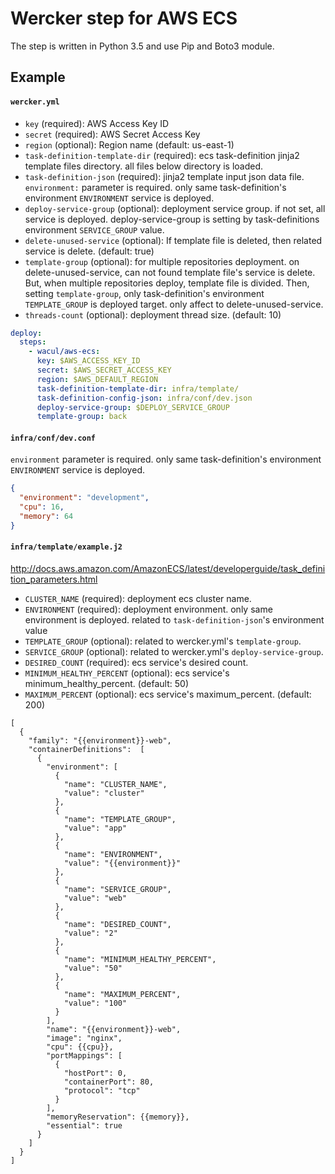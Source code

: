 Wercker step for AWS ECS
=======================

The step is written in Python 3.5 and use Pip and Boto3 module.

## Example

#### `wercker.yml`


* `key` (required): AWS Access Key ID
* `secret` (required): AWS Secret Access Key
* `region` (optional): Region name (default: us-east-1)
* `task-definition-template-dir` (required): ecs task-definition jinja2 template files directory. all files below directory is loaded.
* `task-definition-json` (required): jinja2 template input json data file. `environment:` parameter is required. only same task-definition's environment `ENVIRONMENT` service is deployed.
* `deploy-service-group` (optional): deployment service group. if not set, all service is deployed. deploy-service-group is setting by task-definitions environment `SERVICE_GROUP` value.
* `delete-unused-service` (optional): If template file is deleted, then related service is delete.  (default: true)
* `template-group` (optional): for multiple repositories deployment. on delete-unused-service, can not found template file's service is delete. But, when multiple repositories deploy, template file is divided. Then, setting `template-group`,  only task-definition's environment `TEMPLATE_GROUP` is deployed target.  only affect to delete-unused-service.
* `threads-count` (optional): deployment thread size. (default: 10)

```yml
deploy:
  steps:
    - wacul/aws-ecs:
      key: $AWS_ACCESS_KEY_ID
      secret: $AWS_SECRET_ACCESS_KEY
      region: $AWS_DEFAULT_REGION
      task-definition-template-dir: infra/template/
      task-definition-config-json: infra/conf/dev.json
      deploy-service-group: $DEPLOY_SERVICE_GROUP
      template-group: back
```

#### `infra/conf/dev.conf`

`environment` parameter is required. only same task-definition's environment `ENVIRONMENT` service is deployed.

```json
{
  "environment": "development",
  "cpu": 16,
  "memory": 64
}
```

#### `infra/template/example.j2`

http://docs.aws.amazon.com/AmazonECS/latest/developerguide/task_definition_parameters.html

* `CLUSTER_NAME` (required): deployment ecs cluster name.
* `ENVIRONMENT` (required): deployment environment. only same environment is deployed. related to `task-definition-json`'s environment value
* `TEMPLATE_GROUP` (optional): related to wercker.yml's `template-group`.
* `SERVICE_GROUP` (optional): related to wercker.yml's `deploy-service-group`.
* `DESIRED_COUNT` (required): ecs service's desired count.
* `MINIMUM_HEALTHY_PERCENT` (optional): ecs service's minimum_healthy_percent. (default: 50)
* `MAXIMUM_PERCENT` (optional): ecs service's maximum_percent. (default: 200)


```
[
  {
    "family": "{{environment}}-web",
    "containerDefinitions":  [
      {
        "environment": [
          {
            "name": "CLUSTER_NAME",
            "value": "cluster"
          },
          {
            "name": "TEMPLATE_GROUP",
            "value": "app"
          },
          {
            "name": "ENVIRONMENT",
            "value": "{{environment}}"
          },
          {
            "name": "SERVICE_GROUP",
            "value": "web"
          },
          {
            "name": "DESIRED_COUNT",
            "value": "2"
          },
          {
            "name": "MINIMUM_HEALTHY_PERCENT",
            "value": "50"
          },
          {
            "name": "MAXIMUM_PERCENT",
            "value": "100"
          }
        ],
        "name": "{{environment}}-web",
        "image": "nginx",
        "cpu": {{cpu}},
        "portMappings": [
          {
            "hostPort": 0,
            "containerPort": 80,
            "protocol": "tcp"
          }
        ],
        "memoryReservation": {{memory}},
        "essential": true
      }
    ]
  }
]
```
